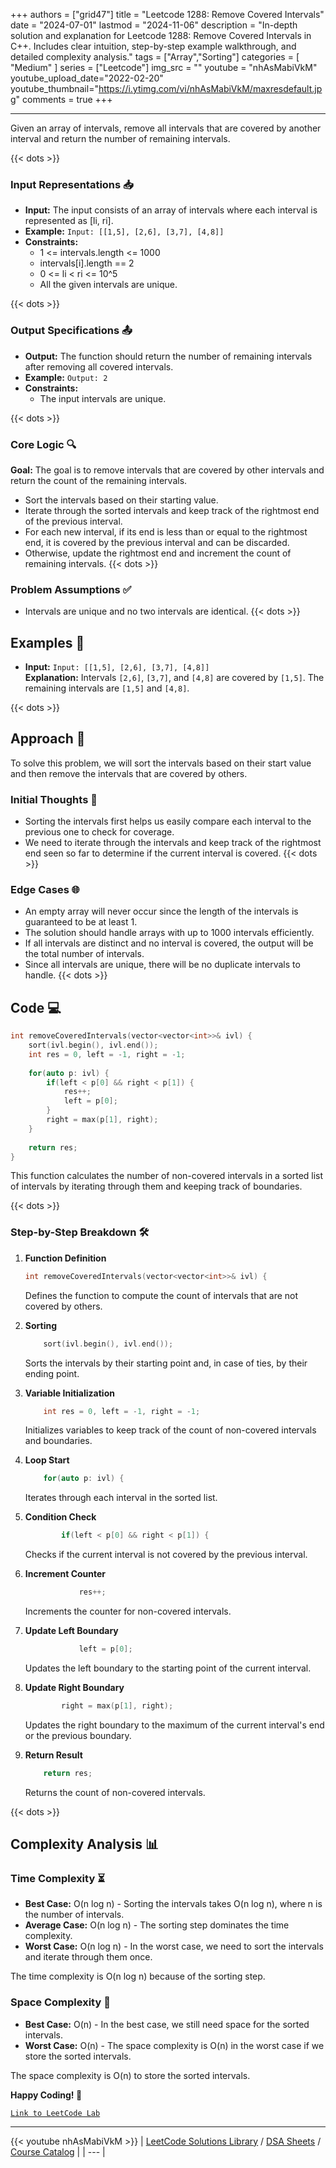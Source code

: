 
+++
authors = ["grid47"]
title = "Leetcode 1288: Remove Covered Intervals"
date = "2024-07-01"
lastmod = "2024-11-06"
description = "In-depth solution and explanation for Leetcode 1288: Remove Covered Intervals in C++. Includes clear intuition, step-by-step example walkthrough, and detailed complexity analysis."
tags = ["Array","Sorting"]
categories = [
    "Medium"
]
series = ["Leetcode"]
img_src = ""
youtube = "nhAsMabiVkM"
youtube_upload_date="2022-02-20"
youtube_thumbnail="https://i.ytimg.com/vi/nhAsMabiVkM/maxresdefault.jpg"
comments = true
+++



---
Given an array of intervals, remove all intervals that are covered by another interval and return the number of remaining intervals.
<!--more-->
{{< dots >}}
### Input Representations 📥
- **Input:** The input consists of an array of intervals where each interval is represented as [li, ri].
- **Example:** `Input: [[1,5], [2,6], [3,7], [4,8]]`
- **Constraints:**
	- 1 <= intervals.length <= 1000
	- intervals[i].length == 2
	- 0 <= li < ri <= 10^5
	- All the given intervals are unique.

{{< dots >}}
### Output Specifications 📤
- **Output:** The function should return the number of remaining intervals after removing all covered intervals.
- **Example:** `Output: 2`
- **Constraints:**
	- The input intervals are unique.

{{< dots >}}
### Core Logic 🔍
**Goal:** The goal is to remove intervals that are covered by other intervals and return the count of the remaining intervals.

- Sort the intervals based on their starting value.
- Iterate through the sorted intervals and keep track of the rightmost end of the previous interval.
- For each new interval, if its end is less than or equal to the rightmost end, it is covered by the previous interval and can be discarded.
- Otherwise, update the rightmost end and increment the count of remaining intervals.
{{< dots >}}
### Problem Assumptions ✅
- Intervals are unique and no two intervals are identical.
{{< dots >}}
## Examples 🧩
- **Input:** `Input: [[1,5], [2,6], [3,7], [4,8]]`  \
  **Explanation:** Intervals `[2,6]`, `[3,7]`, and `[4,8]` are covered by `[1,5]`. The remaining intervals are `[1,5]` and `[4,8]`.

{{< dots >}}
## Approach 🚀
To solve this problem, we will sort the intervals based on their start value and then remove the intervals that are covered by others.

### Initial Thoughts 💭
- Sorting the intervals first helps us easily compare each interval to the previous one to check for coverage.
- We need to iterate through the intervals and keep track of the rightmost end seen so far to determine if the current interval is covered.
{{< dots >}}
### Edge Cases 🌐
- An empty array will never occur since the length of the intervals is guaranteed to be at least 1.
- The solution should handle arrays with up to 1000 intervals efficiently.
- If all intervals are distinct and no interval is covered, the output will be the total number of intervals.
- Since all intervals are unique, there will be no duplicate intervals to handle.
{{< dots >}}
## Code 💻
```cpp
int removeCoveredIntervals(vector<vector<int>>& ivl) {
    sort(ivl.begin(), ivl.end());
    int res = 0, left = -1, right = -1;
    
    for(auto p: ivl) {
        if(left < p[0] && right < p[1]) {
            res++;
            left = p[0];
        }
        right = max(p[1], right);
    }
    
    return res;
}
```

This function calculates the number of non-covered intervals in a sorted list of intervals by iterating through them and keeping track of boundaries.

{{< dots >}}
### Step-by-Step Breakdown 🛠️
1. **Function Definition**
	```cpp
	int removeCoveredIntervals(vector<vector<int>>& ivl) {
	```
	Defines the function to compute the count of intervals that are not covered by others.

2. **Sorting**
	```cpp
	    sort(ivl.begin(), ivl.end());
	```
	Sorts the intervals by their starting point and, in case of ties, by their ending point.

3. **Variable Initialization**
	```cpp
	    int res = 0, left = -1, right = -1;
	```
	Initializes variables to keep track of the count of non-covered intervals and boundaries.

4. **Loop Start**
	```cpp
	    for(auto p: ivl) {
	```
	Iterates through each interval in the sorted list.

5. **Condition Check**
	```cpp
	        if(left < p[0] && right < p[1]) {
	```
	Checks if the current interval is not covered by the previous interval.

6. **Increment Counter**
	```cpp
	            res++;
	```
	Increments the counter for non-covered intervals.

7. **Update Left Boundary**
	```cpp
	            left = p[0];
	```
	Updates the left boundary to the starting point of the current interval.

8. **Update Right Boundary**
	```cpp
	        right = max(p[1], right);
	```
	Updates the right boundary to the maximum of the current interval's end or the previous boundary.

9. **Return Result**
	```cpp
	    return res;
	```
	Returns the count of non-covered intervals.

{{< dots >}}
## Complexity Analysis 📊
### Time Complexity ⏳
- **Best Case:** O(n log n) - Sorting the intervals takes O(n log n), where n is the number of intervals.
- **Average Case:** O(n log n) - The sorting step dominates the time complexity.
- **Worst Case:** O(n log n) - In the worst case, we need to sort the intervals and iterate through them once.

The time complexity is O(n log n) because of the sorting step.

### Space Complexity 💾
- **Best Case:** O(n) - In the best case, we still need space for the sorted intervals.
- **Worst Case:** O(n) - The space complexity is O(n) in the worst case if we store the sorted intervals.

The space complexity is O(n) to store the sorted intervals.

**Happy Coding! 🎉**


[`Link to LeetCode Lab`](https://leetcode.com/problems/remove-covered-intervals/description/)

---
{{< youtube nhAsMabiVkM >}}
| [LeetCode Solutions Library](https://grid47.xyz/leetcode/) / [DSA Sheets](https://grid47.xyz/sheets/) / [Course Catalog](https://grid47.xyz/courses/) |
| --- |
